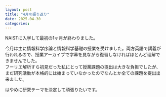 ```yaml
---
layout: post
title: "4月の振り返り"
date: 2025-04-30
categories: 
---
```


NAISTに入学して最初の1ヶ月が終わりました。

今月は主に情報科学序論と情報科学基礎の授業を受けました。両方英語で講義が行われるので、授業アーカイブで字幕を見ながら復習しなければほとんど理解できませんでした。  
フーリエ解析すら初見だった私にとって授業課題の提出は大きな負担でしたが、まだ研究活動が本格的には始まっていなかったのでなんとか全ての課題を提出出来ました。

はやめに研究テーマを決定して頑張りたいです。